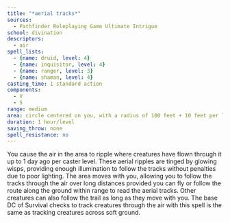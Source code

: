 ```yaml
---
title: "*aerial tracks*"
sources:
  - Pathfinder Roleplaying Game Ultimate Intrigue
school: divination
descriptors:
  - air
spell_lists:
  - {name: druid, level: 4}
  - {name: inquisitor, level: 4}
  - {name: ranger, level: 3}
  - {name: shaman, level: 4}
casting_time: 1 standard action
components:
  - V
  - S
range: medium
area: circle centered on you, with a radius of 100 feet + 10 feet per level
duration: 1 hour/level
saving_throw: none
spell_resistance: no
---
```


You cause the air in the area to ripple where creatures have flown through it up to 1 day ago per caster level. These aerial ripples are tinged by glowing wisps, providing enough illumination to follow the tracks without penalties due to poor lighting. The area moves with you, allowing you to follow the tracks through the air over long distances provided you can fly or follow the route along the ground within range to read the aerial tracks. Other creatures can also follow the trail as long as they move with you. The base DC of Survival checks to track creatures through the air with this spell is the same as tracking creatures across soft ground.

